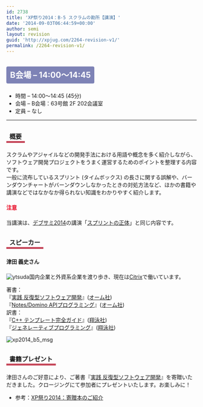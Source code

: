 ```yaml
---
id: 2738
title: 'XP祭り2014：B-5 スクラムの勘所【講演】'
date: '2014-09-03T06:44:59+00:00'
author: semi
layout: revision
guid: 'http://xpjug.com/2264-revision-v1/'
permalink: /2264-revision-v1/
---
```


## <span style="color:#FFFFFF; background-color:#7E83B6; margin:0 0 30px 0; padding:10px 10px; border-radius:4px; line-height:2.5;">B会場 – 14:00～14:45</span>

- 時間 – 14:00～14:45 (45分)
- 会場 – B会場：63号館 2F 202会議室
- 定員 – なし

---

### <span style="margin:0 0 10px 0; padding:2px 8px; border-width:0 0 5px 0; border-color:#C6485B; border-style:solid; line-height:2.5;">概要</span>

スクラムやアジャイルなどの開発手法における用語や概念を多く紹介しながら、ソフトウェア開発プロジェクトをうまく運営するためのポイントを整理する内容です。  
一般に流布しているスプリント (タイムボックス) の長さに関する誤解や、バーンダウンチャートがバーンダウンしなかったときの対処方法など、ほかの書籍や講演などではなかなか得られない知識をわかりやすく紹介します。

#### <span style="color:#E7001D; font-weight: bold; line-height:1.5;">注意</span>

当講演は、[デブサミ2014](http://event.shoeisha.jp/devsumi/20140213/)の講演「[スプリントの正体](http://event.shoeisha.jp/devsumi/20140213/session/375/)」と同じ内容です。

### <span style="margin:0 0 10px 0; padding:2px 8px; border-width:0 0 5px 0; border-color:#C6485B; border-style:solid; line-height:2.5;">スピーカー</span>

#### <span style="line-height:1.5;">津田 義史さん</span>

![ytsuda](http://xpjug.com/wp-content/uploads/2013/07/ytsuda.jpg)国内企業と外資系企業を渡り歩き、現在は[Citrix](http://www.citrix.co.jp/)で働いています。

著書：  
『[実践 反復型ソフトウェア開発](http://shop.ohmsha.co.jp/shopdetail/000000001938/02-06-B2-11)』([オーム社](http://www.ohmsha.co.jp/))  
『[Notes/Domino APIプログラミング](http://www.amazon.co.jp/dp/4274063593/)』([オーム社](http://www.ohmsha.co.jp/))  
訳書：  
『[C++ テンプレート完全ガイド](http://books.shoeisha.co.jp/book/b73280.html)』([翔泳社](http://www.shoeisha.co.jp/))  
『[ジェネレーティブプログラミング](http://books.shoeisha.co.jp/book/b73006.html)』([翔泳社](http://www.shoeisha.co.jp/))

![xp2014_b5_msg](http://xpjug.com/wp-content/uploads/2014/08/xp2014_b5_msg.png)

### <span style="margin:0 0 10px 0; padding:2px 8px; border-width:0 0 5px 0; border-color:#C6485B; border-style:solid; line-height:2.5;">書籍プレゼント</span>

津田さんのご好意により、ご著書『[実践 反復型ソフトウェア開発](http://shop.ohmsha.co.jp/shopdetail/000000001938/02-06-B2-11/page1/order/)』を寄贈いただきました。クロージングにて参加者にプレゼントいたします。お楽しみに！

- 参考：[XP祭り2014：寄贈本のご紹介](http://xpjug.com/xp2014-presentation-copy/)